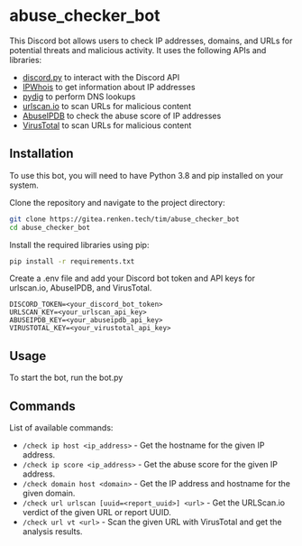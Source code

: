 # abuse_checker_bot

This Discord bot allows users to check IP addresses, domains, and URLs for potential threats and malicious activity. It uses the following APIs and libraries:
- [discord.py](https://discordpy.readthedocs.io/en/latest/index.html) to interact with the Discord API
- [IPWhois](https://pypi.org/project/ipwhois/) to get information about IP addresses
- [pydig](https://pypi.org/project/pydig/) to perform DNS lookups
- [urlscan.io](https://urlscan.io/) to scan URLs for malicious content
- [AbuseIPDB](https://www.abuseipdb.com/) to check the abuse score of IP addresses
- [VirusTotal](https://www.virustotal.com/gui/home/upload) to scan URLs for malicious content

## Installation

To use this bot, you will need to have Python 3.8 and pip installed on your system.

Clone the repository and navigate to the project directory:
```bash
git clone https://gitea.renken.tech/tim/abuse_checker_bot
cd abuse_checker_bot
```
Install the required libraries using pip:
```bash
pip install -r requirements.txt
```
Create a .env file and add your Discord bot token and API keys for urlscan.io, AbuseIPDB, and VirusTotal.
```
DISCORD_TOKEN=<your_discord_bot_token>
URLSCAN_KEY=<your_urlscan_api_key>
ABUSEIPDB_KEY=<your_abuseipdb_api_key>
VIRUSTOTAL_KEY=<your_virustotal_api_key>
```
## Usage
To start the bot, run the bot.py

## Commands

List of available commands:
- `/check ip host <ip_address>` - Get the hostname for the given IP address.
- `/check ip score <ip_address>` - Get the abuse score for the given IP address.
- `/check domain host <domain>` - Get the IP address and hostname for the given domain.
- `/check url urlscan [uuid=<report_uuid>] <url>` - Get the URLScan.io verdict of the given URL or report UUID.
- `/check url vt <url>` - Scan the given URL with VirusTotal and get the analysis results.
